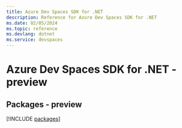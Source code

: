 ```yaml
---
title: Azure Dev Spaces SDK for .NET
description: Reference for Azure Dev Spaces SDK for .NET
ms.date: 02/05/2024
ms.topic: reference
ms.devlang: dotnet
ms.service: devspaces
---
```

# Azure Dev Spaces SDK for .NET - preview
## Packages - preview
[!INCLUDE [packages](dev-spaces-index.md)]